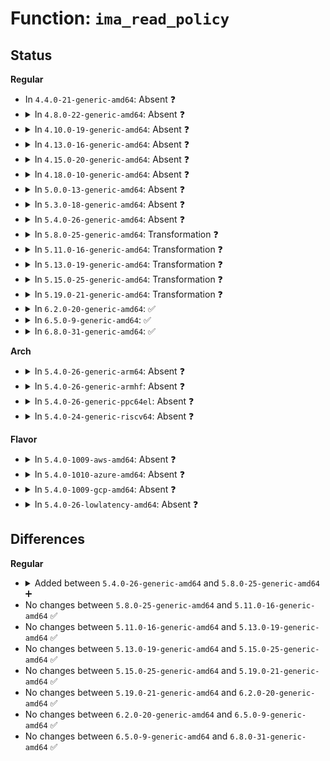 # Function: <code>ima_read_policy</code>

## Status
<b>Regular</b>
<ul>
<li>
In <code>4.4.0-21-generic-amd64</code>: Absent ❓
</li>
<li>
<details>
<summary>In <code>4.8.0-22-generic-amd64</code>: Absent ❓</summary>

```json
{
  "name": "ima_read_policy",
  "collision_type": "Unique Static",
  "inline_type": "Full",
  "funcs": [
    {
      "addr": 18446744071582853735,
      "name": "ima_read_policy",
      "external": false,
      "loc": "security/integrity/ima/ima_fs.c:261",
      "file": "security/integrity/ima/ima_fs.c",
      "inline": "not declared, inlined",
      "caller_inline": [
        "security/integrity/ima/ima_fs.c:ima_write_policy"
      ],
      "caller_func": []
    }
  ],
  "symbols": []
}
```
</details>
</li>
<li>
<details>
<summary>In <code>4.10.0-19-generic-amd64</code>: Absent ❓</summary>

```json
{
  "name": "ima_read_policy",
  "collision_type": "Unique Static",
  "inline_type": "Full",
  "funcs": [
    {
      "addr": 18446744071582950231,
      "name": "ima_read_policy",
      "external": false,
      "loc": "security/integrity/ima/ima_fs.c:275",
      "file": "security/integrity/ima/ima_fs.c",
      "inline": "not declared, inlined",
      "caller_inline": [
        "security/integrity/ima/ima_fs.c:ima_write_policy"
      ],
      "caller_func": []
    }
  ],
  "symbols": []
}
```
</details>
</li>
<li>
<details>
<summary>In <code>4.13.0-16-generic-amd64</code>: Absent ❓</summary>

```json
{
  "name": "ima_read_policy",
  "collision_type": "Unique Static",
  "inline_type": "Full",
  "funcs": [
    {
      "addr": 18446744071583000808,
      "name": "ima_read_policy",
      "external": false,
      "loc": "security/integrity/ima/ima_fs.c:275",
      "file": "security/integrity/ima/ima_fs.c",
      "inline": "not declared, inlined",
      "caller_inline": [
        "security/integrity/ima/ima_fs.c:ima_write_policy"
      ],
      "caller_func": []
    }
  ],
  "symbols": []
}
```
</details>
</li>
<li>
<details>
<summary>In <code>4.15.0-20-generic-amd64</code>: Absent ❓</summary>

```json
{
  "name": "ima_read_policy",
  "collision_type": "Unique Static",
  "inline_type": "Full",
  "funcs": [
    {
      "addr": 18446744071583164936,
      "name": "ima_read_policy",
      "external": false,
      "loc": "security/integrity/ima/ima_fs.c:275",
      "file": "security/integrity/ima/ima_fs.c",
      "inline": "not declared, inlined",
      "caller_inline": [
        "security/integrity/ima/ima_fs.c:ima_write_policy"
      ],
      "caller_func": []
    }
  ],
  "symbols": []
}
```
</details>
</li>
<li>
<details>
<summary>In <code>4.18.0-10-generic-amd64</code>: Absent ❓</summary>

```json
{
  "name": "ima_read_policy",
  "collision_type": "Unique Static",
  "inline_type": "Full",
  "funcs": [
    {
      "addr": 18446744071583369752,
      "name": "ima_read_policy",
      "external": false,
      "loc": "security/integrity/ima/ima_fs.c:278",
      "file": "security/integrity/ima/ima_fs.c",
      "inline": "not declared, inlined",
      "caller_inline": [
        "security/integrity/ima/ima_fs.c:ima_write_policy"
      ],
      "caller_func": []
    }
  ],
  "symbols": []
}
```
</details>
</li>
<li>
<details>
<summary>In <code>5.0.0-13-generic-amd64</code>: Absent ❓</summary>

```json
{
  "name": "ima_read_policy",
  "collision_type": "Unique Static",
  "inline_type": "Full",
  "funcs": [
    {
      "addr": 18446744071583488504,
      "name": "ima_read_policy",
      "external": false,
      "loc": "security/integrity/ima/ima_fs.c:279",
      "file": "security/integrity/ima/ima_fs.c",
      "inline": "not declared, inlined",
      "caller_inline": [
        "security/integrity/ima/ima_fs.c:ima_write_policy"
      ],
      "caller_func": []
    }
  ],
  "symbols": []
}
```
</details>
</li>
<li>
<details>
<summary>In <code>5.3.0-18-generic-amd64</code>: Absent ❓</summary>

```json
{
  "name": "ima_read_policy",
  "collision_type": "Unique Static",
  "inline_type": "Full",
  "funcs": [
    {
      "addr": 18446744071583674596,
      "name": "ima_read_policy",
      "external": false,
      "loc": "security/integrity/ima/ima_fs.c:275",
      "file": "security/integrity/ima/ima_fs.c",
      "inline": "not declared, inlined",
      "caller_inline": [
        "security/integrity/ima/ima_fs.c:ima_write_policy"
      ],
      "caller_func": []
    }
  ],
  "symbols": []
}
```
</details>
</li>
<li>
<details>
<summary>In <code>5.4.0-26-generic-amd64</code>: Absent ❓</summary>

```json
{
  "name": "ima_read_policy",
  "collision_type": "Unique Static",
  "inline_type": "Full",
  "funcs": [
    {
      "addr": 18446744071583781668,
      "name": "ima_read_policy",
      "external": false,
      "loc": "security/integrity/ima/ima_fs.c:275",
      "file": "security/integrity/ima/ima_fs.c",
      "inline": "not declared, inlined",
      "caller_inline": [
        "security/integrity/ima/ima_fs.c:ima_write_policy"
      ],
      "caller_func": []
    }
  ],
  "symbols": []
}
```
</details>
</li>
<li>
<details>
<summary>In <code>5.8.0-25-generic-amd64</code>: Transformation ❓</summary>

```c
ssize_t ima_read_policy(char * path)
```

```json
{
  "name": "ima_read_policy",
  "collision_type": "Unique Static",
  "inline_type": "No",
  "funcs": [
    {
      "addr": 0,
      "name": "ima_read_policy",
      "external": false,
      "loc": "security/integrity/ima/ima_fs.c:273",
      "file": "security/integrity/ima/ima_fs.c",
      "inline": "seen, unknown",
      "caller_inline": [],
      "caller_func": [
        "security/integrity/ima/ima_fs.c:ima_write_policy"
      ]
    }
  ],
  "symbols": [
    {
      "addr": 18446744071584171568,
      "name": "ima_read_policy",
      "section": ".text",
      "bind": "STB_LOCAL",
      "size": 287
    },
    {
      "addr": 18446744071584173489,
      "name": "ima_read_policy.cold",
      "section": ".text",
      "bind": "STB_LOCAL",
      "size": 23
    }
  ]
}
```
</details>
</li>
<li>
<details>
<summary>In <code>5.11.0-16-generic-amd64</code>: Transformation ❓</summary>

```c
ssize_t ima_read_policy(char * path)
```

```json
{
  "name": "ima_read_policy",
  "collision_type": "Unique Static",
  "inline_type": "No",
  "funcs": [
    {
      "addr": 0,
      "name": "ima_read_policy",
      "external": false,
      "loc": "security/integrity/ima/ima_fs.c:274",
      "file": "security/integrity/ima/ima_fs.c",
      "inline": "seen, unknown",
      "caller_inline": [],
      "caller_func": [
        "security/integrity/ima/ima_fs.c:ima_write_policy"
      ]
    }
  ],
  "symbols": [
    {
      "addr": 18446744071584290576,
      "name": "ima_read_policy",
      "section": ".text",
      "bind": "STB_LOCAL",
      "size": 286
    },
    {
      "addr": 18446744071591369452,
      "name": "ima_read_policy.cold",
      "section": ".text",
      "bind": "STB_LOCAL",
      "size": 25
    }
  ]
}
```
</details>
</li>
<li>
<details>
<summary>In <code>5.13.0-19-generic-amd64</code>: Transformation ❓</summary>

```c
ssize_t ima_read_policy(char * path)
```

```json
{
  "name": "ima_read_policy",
  "collision_type": "Unique Static",
  "inline_type": "No",
  "funcs": [
    {
      "addr": 0,
      "name": "ima_read_policy",
      "external": false,
      "loc": "security/integrity/ima/ima_fs.c:274",
      "file": "security/integrity/ima/ima_fs.c",
      "inline": "seen, unknown",
      "caller_inline": [],
      "caller_func": [
        "security/integrity/ima/ima_fs.c:ima_write_policy"
      ]
    }
  ],
  "symbols": [
    {
      "addr": 18446744071584324512,
      "name": "ima_read_policy",
      "section": ".text",
      "bind": "STB_LOCAL",
      "size": 286
    },
    {
      "addr": 18446744071591312138,
      "name": "ima_read_policy.cold",
      "section": ".text",
      "bind": "STB_LOCAL",
      "size": 25
    }
  ]
}
```
</details>
</li>
<li>
<details>
<summary>In <code>5.15.0-25-generic-amd64</code>: Transformation ❓</summary>

```c
ssize_t ima_read_policy(char * path)
```

```json
{
  "name": "ima_read_policy",
  "collision_type": "Unique Static",
  "inline_type": "No",
  "funcs": [
    {
      "addr": 0,
      "name": "ima_read_policy",
      "external": false,
      "loc": "security/integrity/ima/ima_fs.c:274",
      "file": "security/integrity/ima/ima_fs.c",
      "inline": "seen, unknown",
      "caller_inline": [],
      "caller_func": [
        "security/integrity/ima/ima_fs.c:ima_write_policy"
      ]
    }
  ],
  "symbols": [
    {
      "addr": 18446744071584711952,
      "name": "ima_read_policy",
      "section": ".text",
      "bind": "STB_LOCAL",
      "size": 283
    },
    {
      "addr": 18446744071592307918,
      "name": "ima_read_policy.cold",
      "section": ".text",
      "bind": "STB_LOCAL",
      "size": 25
    }
  ]
}
```
</details>
</li>
<li>
<details>
<summary>In <code>5.19.0-21-generic-amd64</code>: Transformation ❓</summary>

```c
ssize_t ima_read_policy(char * path)
```

```json
{
  "name": "ima_read_policy",
  "collision_type": "Unique Static",
  "inline_type": "No",
  "funcs": [
    {
      "addr": 0,
      "name": "ima_read_policy",
      "external": false,
      "loc": "security/integrity/ima/ima_fs.c:274",
      "file": "security/integrity/ima/ima_fs.c",
      "inline": "seen, unknown",
      "caller_inline": [],
      "caller_func": [
        "security/integrity/ima/ima_fs.c:ima_write_policy"
      ]
    }
  ],
  "symbols": [
    {
      "addr": 18446744071585385936,
      "name": "ima_read_policy",
      "section": ".text",
      "bind": "STB_LOCAL",
      "size": 320
    },
    {
      "addr": 18446744071594090241,
      "name": "ima_read_policy.cold",
      "section": ".text",
      "bind": "STB_LOCAL",
      "size": 25
    }
  ]
}
```
</details>
</li>
<li>
<details>
<summary>In <code>6.2.0-20-generic-amd64</code>: ✅</summary>

```c
ssize_t ima_read_policy(char * path)
```

```json
{
  "name": "ima_read_policy",
  "collision_type": "Unique Static",
  "inline_type": "No",
  "funcs": [
    {
      "addr": 18446744071586138048,
      "name": "ima_read_policy",
      "external": false,
      "loc": "security/integrity/ima/ima_fs.c:274",
      "file": "security/integrity/ima/ima_fs.c",
      "inline": "seen, unknown",
      "caller_inline": [],
      "caller_func": [
        "security/integrity/ima/ima_fs.c:ima_write_policy"
      ]
    }
  ],
  "symbols": [
    {
      "addr": 18446744071586138048,
      "name": "ima_read_policy",
      "section": ".text",
      "bind": "STB_LOCAL",
      "size": 348
    }
  ]
}
```
</details>
</li>
<li>
<details>
<summary>In <code>6.5.0-9-generic-amd64</code>: ✅</summary>

```c
ssize_t ima_read_policy(char * path)
```

```json
{
  "name": "ima_read_policy",
  "collision_type": "Unique Static",
  "inline_type": "No",
  "funcs": [
    {
      "addr": 18446744071586375904,
      "name": "ima_read_policy",
      "external": false,
      "loc": "security/integrity/ima/ima_fs.c:274",
      "file": "security/integrity/ima/ima_fs.c",
      "inline": "seen, unknown",
      "caller_inline": [],
      "caller_func": [
        "security/integrity/ima/ima_fs.c:ima_write_policy"
      ]
    }
  ],
  "symbols": [
    {
      "addr": 18446744071586375904,
      "name": "ima_read_policy",
      "section": ".text",
      "bind": "STB_LOCAL",
      "size": 330
    }
  ]
}
```
</details>
</li>
<li>
<details>
<summary>In <code>6.8.0-31-generic-amd64</code>: ✅</summary>

```c
ssize_t ima_read_policy(char * path)
```

```json
{
  "name": "ima_read_policy",
  "collision_type": "Unique Static",
  "inline_type": "No",
  "funcs": [
    {
      "addr": 18446744071586640448,
      "name": "ima_read_policy",
      "external": false,
      "loc": "security/integrity/ima/ima_fs.c:274",
      "file": "security/integrity/ima/ima_fs.c",
      "inline": "seen, unknown",
      "caller_inline": [],
      "caller_func": [
        "security/integrity/ima/ima_fs.c:ima_write_policy"
      ]
    }
  ],
  "symbols": [
    {
      "addr": 18446744071586640448,
      "name": "ima_read_policy",
      "section": ".text",
      "bind": "STB_LOCAL",
      "size": 330
    }
  ]
}
```
</details>
</li>
</ul>
<b>Arch</b>
<ul>
<li>
<details>
<summary>In <code>5.4.0-26-generic-arm64</code>: Absent ❓</summary>

```json
{
  "name": "ima_read_policy",
  "collision_type": "Unique Static",
  "inline_type": "Full",
  "funcs": [
    {
      "addr": 18446603336495584628,
      "name": "ima_read_policy",
      "external": false,
      "loc": "security/integrity/ima/ima_fs.c:275",
      "file": "security/integrity/ima/ima_fs.c",
      "inline": "not declared, inlined",
      "caller_inline": [
        "security/integrity/ima/ima_fs.c:ima_write_policy"
      ],
      "caller_func": []
    }
  ],
  "symbols": []
}
```
</details>
</li>
<li>
<details>
<summary>In <code>5.4.0-26-generic-armhf</code>: Absent ❓</summary>

```json
{
  "name": "ima_read_policy",
  "collision_type": "Unique Static",
  "inline_type": "Full",
  "funcs": [
    {
      "addr": 3228946108,
      "name": "ima_read_policy",
      "external": false,
      "loc": "security/integrity/ima/ima_fs.c:275",
      "file": "security/integrity/ima/ima_fs.c",
      "inline": "not declared, inlined",
      "caller_inline": [
        "security/integrity/ima/ima_fs.c:ima_write_policy"
      ],
      "caller_func": []
    }
  ],
  "symbols": []
}
```
</details>
</li>
<li>
<details>
<summary>In <code>5.4.0-26-generic-ppc64el</code>: Absent ❓</summary>

```json
{
  "name": "ima_read_policy",
  "collision_type": "Unique Static",
  "inline_type": "Full",
  "funcs": [
    {
      "addr": 13835058055289684080,
      "name": "ima_read_policy",
      "external": false,
      "loc": "security/integrity/ima/ima_fs.c:275",
      "file": "security/integrity/ima/ima_fs.c",
      "inline": "not declared, inlined",
      "caller_inline": [
        "security/integrity/ima/ima_fs.c:ima_write_policy"
      ],
      "caller_func": []
    }
  ],
  "symbols": []
}
```
</details>
</li>
<li>
<details>
<summary>In <code>5.4.0-24-generic-riscv64</code>: Absent ❓</summary>

```json
{
  "name": "ima_read_policy",
  "collision_type": "Unique Static",
  "inline_type": "Full",
  "funcs": [
    {
      "addr": 18446743936274750394,
      "name": "ima_read_policy",
      "external": false,
      "loc": "security/integrity/ima/ima_fs.c:275",
      "file": "security/integrity/ima/ima_fs.c",
      "inline": "not declared, inlined",
      "caller_inline": [
        "security/integrity/ima/ima_fs.c:ima_write_policy"
      ],
      "caller_func": []
    }
  ],
  "symbols": []
}
```
</details>
</li>
</ul>
<b>Flavor</b>
<ul>
<li>
<details>
<summary>In <code>5.4.0-1009-aws-amd64</code>: Absent ❓</summary>

```json
{
  "name": "ima_read_policy",
  "collision_type": "Unique Static",
  "inline_type": "Full",
  "funcs": [
    {
      "addr": 18446744071583750404,
      "name": "ima_read_policy",
      "external": false,
      "loc": "security/integrity/ima/ima_fs.c:275",
      "file": "security/integrity/ima/ima_fs.c",
      "inline": "not declared, inlined",
      "caller_inline": [
        "security/integrity/ima/ima_fs.c:ima_write_policy"
      ],
      "caller_func": []
    }
  ],
  "symbols": []
}
```
</details>
</li>
<li>
<details>
<summary>In <code>5.4.0-1010-azure-amd64</code>: Absent ❓</summary>

```json
{
  "name": "ima_read_policy",
  "collision_type": "Unique Static",
  "inline_type": "Full",
  "funcs": [
    {
      "addr": 18446744071583687460,
      "name": "ima_read_policy",
      "external": false,
      "loc": "security/integrity/ima/ima_fs.c:275",
      "file": "security/integrity/ima/ima_fs.c",
      "inline": "not declared, inlined",
      "caller_inline": [
        "security/integrity/ima/ima_fs.c:ima_write_policy"
      ],
      "caller_func": []
    }
  ],
  "symbols": []
}
```
</details>
</li>
<li>
<details>
<summary>In <code>5.4.0-1009-gcp-amd64</code>: Absent ❓</summary>

```json
{
  "name": "ima_read_policy",
  "collision_type": "Unique Static",
  "inline_type": "Full",
  "funcs": [
    {
      "addr": 18446744071583734180,
      "name": "ima_read_policy",
      "external": false,
      "loc": "security/integrity/ima/ima_fs.c:275",
      "file": "security/integrity/ima/ima_fs.c",
      "inline": "not declared, inlined",
      "caller_inline": [
        "security/integrity/ima/ima_fs.c:ima_write_policy"
      ],
      "caller_func": []
    }
  ],
  "symbols": []
}
```
</details>
</li>
<li>
<details>
<summary>In <code>5.4.0-26-lowlatency-amd64</code>: Absent ❓</summary>

```json
{
  "name": "ima_read_policy",
  "collision_type": "Unique Static",
  "inline_type": "Full",
  "funcs": [
    {
      "addr": 18446744071583834932,
      "name": "ima_read_policy",
      "external": false,
      "loc": "security/integrity/ima/ima_fs.c:275",
      "file": "security/integrity/ima/ima_fs.c",
      "inline": "not declared, inlined",
      "caller_inline": [
        "security/integrity/ima/ima_fs.c:ima_write_policy"
      ],
      "caller_func": []
    }
  ],
  "symbols": []
}
```
</details>
</li>
</ul>

## Differences
<b>Regular</b>
<ul>
<li>
<details>
<summary>Added between <code>5.4.0-26-generic-amd64</code> and <code>5.8.0-25-generic-amd64</code> ➕</summary>

```c
ssize_t ima_read_policy(char * path)
```
</details>
</li>
<li>
No changes between <code>5.8.0-25-generic-amd64</code> and <code>5.11.0-16-generic-amd64</code> ✅
</li>
<li>
No changes between <code>5.11.0-16-generic-amd64</code> and <code>5.13.0-19-generic-amd64</code> ✅
</li>
<li>
No changes between <code>5.13.0-19-generic-amd64</code> and <code>5.15.0-25-generic-amd64</code> ✅
</li>
<li>
No changes between <code>5.15.0-25-generic-amd64</code> and <code>5.19.0-21-generic-amd64</code> ✅
</li>
<li>
No changes between <code>5.19.0-21-generic-amd64</code> and <code>6.2.0-20-generic-amd64</code> ✅
</li>
<li>
No changes between <code>6.2.0-20-generic-amd64</code> and <code>6.5.0-9-generic-amd64</code> ✅
</li>
<li>
No changes between <code>6.5.0-9-generic-amd64</code> and <code>6.8.0-31-generic-amd64</code> ✅
</li>
</ul>
